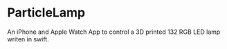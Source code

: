 # ParticleLamp
An iPhone and Apple Watch App to control a 3D printed 132 RGB LED lamp writen in swift.


